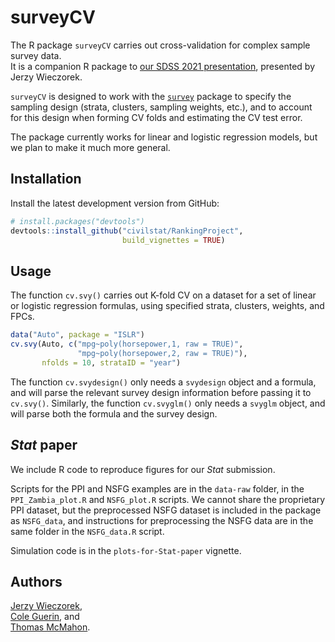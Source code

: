 # surveyCV

The R package `surveyCV` carries out cross-validation for complex sample survey data.  
It is a companion R package to [our SDSS 2021 presentation](https://ww2.amstat.org/meetings/sdss/2021/onlineprogram/AbstractDetails.cfm?AbstractID=309674), presented by Jerzy Wieczorek.

`surveyCV` is designed to work with the [`survey`](https://cran.r-project.org/web/packages/survey/index.html) package to specify the sampling design
(strata, clusters, sampling weights, etc.),
and to account for this design when forming CV folds and estimating the CV test error.

The package currently works for linear and logistic regression models, but we plan to make it much more general.

## Installation

Install the latest development version from GitHub:

```r
# install.packages("devtools")
devtools::install_github("civilstat/RankingProject",
                         build_vignettes = TRUE)
```

## Usage

The function `cv.svy()` carries out K-fold CV on a dataset for a set of linear or logistic regression formulas, using specified strata, clusters, weights, and FPCs.

```r
data("Auto", package = "ISLR")
cv.svy(Auto, c("mpg~poly(horsepower,1, raw = TRUE)",
               "mpg~poly(horsepower,2, raw = TRUE)"),
       nfolds = 10, strataID = "year")
```

The function `cv.svydesign()` only needs a `svydesign` object and a formula, and will parse the relevant survey design information before passing it to `cv.svy()`. Similarly, the function `cv.svyglm()` only needs a `svyglm` object, and will parse both the formula and the survey design.

## *Stat* paper

We include R code to reproduce figures for our *Stat* submission.

Scripts for the PPI and NSFG examples are in the `data-raw` folder, in the `PPI_Zambia_plot.R` and `NSFG_plot.R` scripts. We cannot share the proprietary PPI dataset, but the preprocessed NSFG dataset is included in the package as `NSFG_data`, and instructions for preprocessing the NSFG data are in the same folder in the `NSFG_data.R` script.

Simulation code is in the `plots-for-Stat-paper` vignette.

## Authors

[Jerzy Wieczorek](https://github.com/civilstat),  
[Cole Guerin](https://github.com/cole164), and  
[Thomas McMahon](https://github.com/twmcma21).
